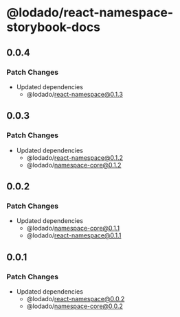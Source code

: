 # @lodado/react-namespace-storybook-docs

## 0.0.4

### Patch Changes

- Updated dependencies
  - @lodado/react-namespace@0.1.3

## 0.0.3

### Patch Changes

- Updated dependencies
  - @lodado/react-namespace@0.1.2
  - @lodado/namespace-core@0.1.2

## 0.0.2

### Patch Changes

- Updated dependencies
  - @lodado/namespace-core@0.1.1
  - @lodado/react-namespace@0.1.1

## 0.0.1

### Patch Changes

- Updated dependencies
  - @lodado/react-namespace@0.0.2
  - @lodado/namespace-core@0.0.2
